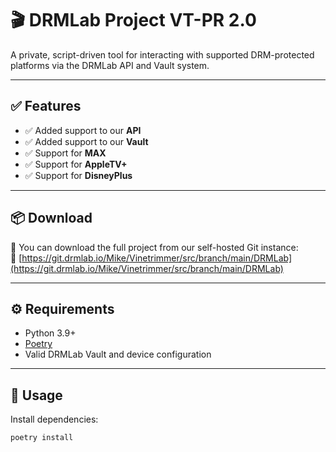 # 🎬 DRMLab Project VT-PR 2.0

A private, script-driven tool for interacting with supported DRM-protected platforms via the DRMLab API and Vault system.

---

## ✅ Features

- ✅ Added support to our **API**
- ✅ Added support to our **Vault**
- ✅ Support for **MAX**
- ✅ Support for **AppleTV+**
- ✅ Support for **DisneyPlus**

---

## 📦 Download

📁 You can download the full project from our self-hosted Git instance:  
🔗 [https://git.drmlab.io/Mike/Vinetrimmer/src/branch/main/DRMLab](https://git.drmlab.io/Mike/Vinetrimmer/src/branch/main/DRMLab)

---

## ⚙️ Requirements

- Python 3.9+
- [Poetry](https://python-poetry.org/)
- Valid DRMLab Vault and device configuration

---

## 🚀 Usage

Install dependencies:
   ```bash
   poetry install
